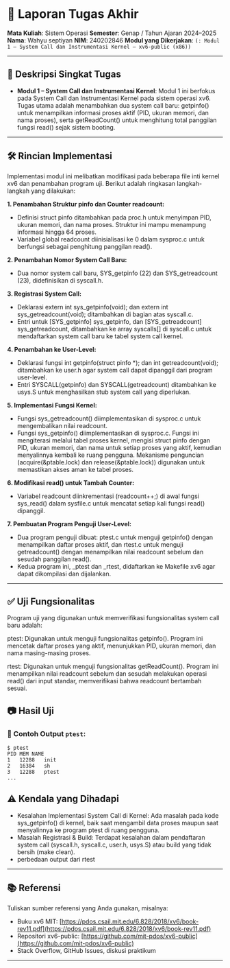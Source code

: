 # 📝 Laporan Tugas Akhir

**Mata Kuliah**: Sistem Operasi
**Semester**: Genap / Tahun Ajaran 2024–2025
**Nama**: Wahyu septiyan
**NIM**: 240202846
**Modul yang Dikerjakan**:
`(: Modul 1 – System Call dan Instrumentasi Kernel — xv6-public (x86))`

---

## 📌 Deskripsi Singkat Tugas

* **Modul 1 – System Call dan Instrumentasi Kernel**:
  Modul 1 ini berfokus pada System Call dan Instrumentasi Kernel pada sistem operasi xv6. Tugas utama adalah menambahkan dua system call baru: getpinfo() untuk menampilkan informasi proses aktif (PID, ukuran memori, dan nama proses), serta getReadCount() untuk menghitung total panggilan fungsi read() sejak sistem booting.
---
## 🛠️ Rincian Implementasi

Implementasi modul ini melibatkan modifikasi pada beberapa file inti kernel xv6 dan penambahan program uji. Berikut adalah ringkasan langkah-langkah yang dilakukan:

**1. Penambahan Struktur pinfo dan Counter readcount:**
* Definisi struct pinfo ditambahkan pada proc.h untuk menyimpan PID, ukuran memori, dan nama proses. Struktur ini mampu menampung informasi hingga 64 proses.
* Variabel global readcount diinisialisasi ke 0 dalam sysproc.c untuk berfungsi sebagai penghitung panggilan read().
  
**2. Penambahan Nomor System Call Baru:**
* Dua nomor system call baru, SYS_getpinfo (22) dan SYS_getreadcount (23), didefinisikan di syscall.h.
  
**3. Registrasi System Call:**
* Deklarasi extern int sys_getpinfo(void); dan extern int sys_getreadcount(void); ditambahkan di bagian atas syscall.c.
* Entri untuk [SYS_getpinfo] sys_getpinfo, dan [SYS_getreadcount] sys_getreadcount, ditambahkan ke array syscalls[] di syscall.c untuk mendaftarkan system call baru ke tabel system call kernel.

**4. Penambahan ke User-Level:**

* Deklarasi fungsi int getpinfo(struct pinfo *); dan int getreadcount(void); ditambahkan ke user.h agar system call dapat dipanggil dari program user-level.
* Entri SYSCALL(getpinfo) dan SYSCALL(getreadcount) ditambahkan ke usys.S untuk menghasilkan stub system call yang diperlukan.
  
**5. Implementasi Fungsi Kernel:**
* Fungsi sys_getreadcount() diimplementasikan di sysproc.c untuk mengembalikan nilai readcount.
* Fungsi sys_getpinfo() diimplementasikan di sysproc.c. Fungsi ini mengiterasi melalui tabel proses kernel, mengisi struct pinfo dengan PID, ukuran memori, dan nama untuk setiap proses yang aktif, kemudian menyalinnya kembali ke ruang pengguna. Mekanisme penguncian (acquire(&ptable.lock) dan release(&ptable.lock)) digunakan untuk memastikan akses aman ke tabel proses.

**6. Modifikasi read() untuk Tambah Counter:**
* Variabel readcount diinkrementasi (readcount++;) di awal fungsi sys_read() dalam sysfile.c untuk mencatat setiap kali fungsi read() dipanggil.

**7. Pembuatan Program Penguji User-Level:**

* Dua program penguji dibuat: ptest.c untuk menguji getpinfo() dengan menampilkan daftar proses aktif, dan rtest.c untuk menguji getreadcount() dengan menampilkan nilai readcount sebelum dan sesudah panggilan read().
* Kedua program ini, _ptest dan _rtest, didaftarkan ke Makefile xv6 agar dapat dikompilasi dan dijalankan.
---
## ✅ Uji Fungsionalitas
Program uji yang digunakan untuk memverifikasi fungsionalitas system call baru adalah:

ptest: Digunakan untuk menguji fungsionalitas getpinfo(). Program ini mencetak daftar proses yang aktif, menunjukkan PID, ukuran memori, dan nama masing-masing proses.

rtest: Digunakan untuk menguji fungsionalitas getReadCount(). Program ini menampilkan nilai readcount sebelum dan sesudah melakukan operasi read() dari input standar, memverifikasi bahwa readcount bertambah sesuai.

## 📷 Hasil Uji

### 📍 Contoh Output `ptest`:

```
$ ptest
PID	MEM	NAME
1	12288	init
2	16384	sh
3	12288	ptest
...
```


## ⚠️ Kendala yang Dihadapi

* Kesalahan Implementasi System Call di Kernel: Ada masalah pada kode sys_getpinfo() di kernel, baik saat mengambil data proses maupun saat menyalinnya ke program ptest di ruang pengguna.
* Masalah Registrasi & Build: Terdapat kesalahan dalam pendaftaran system call (syscall.h, syscall.c, user.h, usys.S) atau build yang tidak bersih (make clean).
* perbedaan output dari rtest

---

## 📚 Referensi

Tuliskan sumber referensi yang Anda gunakan, misalnya:

* Buku xv6 MIT: [https://pdos.csail.mit.edu/6.828/2018/xv6/book-rev11.pdf](https://pdos.csail.mit.edu/6.828/2018/xv6/book-rev11.pdf)
* Repositori xv6-public: [https://github.com/mit-pdos/xv6-public](https://github.com/mit-pdos/xv6-public)
* Stack Overflow, GitHub Issues, diskusi praktikum

---

